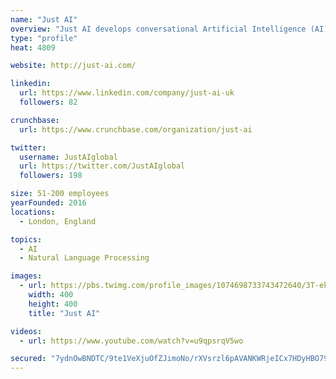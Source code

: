 ```yaml
---
name: "Just AI"
overview: "Just AI develops conversational Artificial Intelligence (AI) technologies empowering a dialogue between a human and a machine."
type: "profile"
heat: 4809

website: http://just-ai.com/

linkedin:
  url: https://www.linkedin.com/company/just-ai-uk
  followers: 82

crunchbase:
  url: https://www.crunchbase.com/organization/just-ai

twitter:
  username: JustAIglobal
  url: https://twitter.com/JustAIglobal
  followers: 198

size: 51-200 employees
yearFounded: 2016
locations:
  - London, England

topics:
  - AI
  - Natural Language Processing

images:
  - url: https://pbs.twimg.com/profile_images/1074698733743472640/3T-ekJ8F_400x400.jpg
    width: 400
    height: 400
    title: "Just AI"

videos:
  - url: https://www.youtube.com/watch?v=u9qpsrqV5wo

secured: "7ydnOwBNDTC/9te1VeXjuOfZJimoNo/rXVsrzl6pAVANKWRjeICx7HDyHBO79jOwq7HRAw2lMM1sXohRGK/mkD3UpDuNfCMoHC0N/M20MwP2LBsKQUWbfjervmusTs5iWCQ4TDpE4zvIaaEDvLFS2g3WzeB55bHNpajSAFFH4dsCUGVKO4U06ito4I3akMWj4nLWogZ7LaY15X3TpVjGqARvDhwfEZibV1Y1nc7gk8rt938CBb46e8cJVj14IavVXYq7Frtm+atXpNSwLKEzIw==;p9WGVBfQs9RYXh9rZjWDIw=="
---
```


